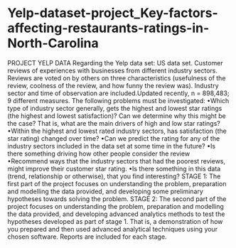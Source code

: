 # Yelp-dataset-project_Key-factors-affecting-restaurants-ratings-in-North-Carolina
PROJECT YELP DATA 
Regarding the Yelp data set: US data set. Customer reviews of experiences with businesses from different industry sectors. Reviews are voted on by others on three characteristics (usefulness of the review, coolness of the review, and how funny the review was). Industry sector and time of observation are included.Updated recently, n = 898,483; 9 different measures. The following problems must be investigated:
•Which type of industry sector generally,  gets the highest and lowest star ratings (the highest and lowest satisfaction)? Can we determine why this might be the case? That is, what are the main drivers of high and low star ratings?
•Within the highest and lowest rated industry sectors, has satisfaction (the star rating) changed over time?
•Can we predict the rating for any of the industry sectors included in the data set at some time in the future? 
•Is there something driving how other people consider the review
•Recommend ways that the industry sectors that had the poorest reviews, might improve their customer star rating. 
•Is there something in this data (trend, relationship or otherwise), that you find interesting?
STAGE 1: The first part of the project focuses on understanding the problem, preparation and modelling the data provided, and developing some preliminary hypotheses towards solving the problem.
STAGE 2: The second part of the project focuses on understanding the problem, preparation and modelling the data provided, and developing advanced analytics methods to test the hypotheses developed as part of stage 1. That is, a demonstration of how you prepared and then used advanced analytical techniques using your chosen software.
Reports are included for each stage.
